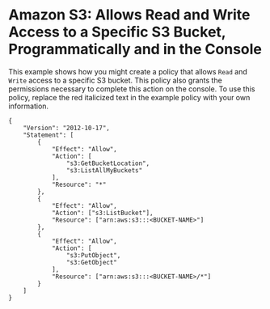 # Amazon S3: Allows Read and Write Access to a Specific S3 Bucket, Programmatically and in the Console<a name="reference_policies_examples_s3_rw-bucket-console"></a>

This example shows how you might create a policy that allows `Read` and `Write` access to a specific S3 bucket\. This policy also grants the permissions necessary to complete this action on the console\. To use this policy, replace the red italicized text in the example policy with your own information\.

```
{
    "Version": "2012-10-17",
    "Statement": [
        {
            "Effect": "Allow",
            "Action": [
                "s3:GetBucketLocation",
                "s3:ListAllMyBuckets"
            ],
            "Resource": "*"
        },
        {
            "Effect": "Allow",
            "Action": ["s3:ListBucket"],
            "Resource": ["arn:aws:s3:::<BUCKET-NAME>"]
        },
        {
            "Effect": "Allow",
            "Action": [
                "s3:PutObject",
                "s3:GetObject"
            ],
            "Resource": ["arn:aws:s3:::<BUCKET-NAME>/*"]
        }
    ]
}
```
